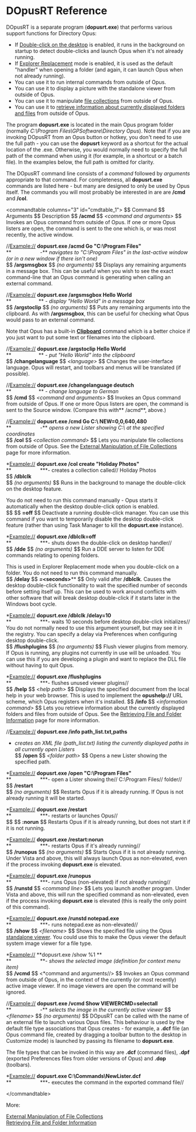 # DOpusRT Reference

DOpusRT is a separate program (**dopusrt.exe**) that performs various support functions for Directory Opus:

- If [Double-click on the desktop](/Manual/preferences/preferences_categories/launching_opus/launching_opus_from_the_desktop.md) is enabled, it runs in the background on startup to detect double-clicks and launch Opus when it's not already running.
- If [Explorer Replacement](/Manual/basic_concepts/explorer_replacement.md) mode is enabled, it is used as the default "handler" when opening a folder (and again, it can launch Opus when not already running).
- You can use it to run internal commands from outside of Opus.
- You can use it to display a picture with the standalone viewer from outside of Opus.
- You can use it to manipulate [file collections](/Manual/basic_concepts/virtual_file_system/file_collections/RAEDME.md) from outside of Opus.
- You can use it to [retrieve information about currently displayed folders and files](/Manual/reference/dopusrt_reference/retrieving_file_and_folder_information.md) from outside of Opus.

The program **dopusrt.exe** is located in the main Opus program folder (normally *C:\Program Files\GPSoftware\Directory Opus*). Note that if you are invoking DOpusRT from an Opus button or hotkey, you don't need to use the full path - you can use the **dopusrt** keyword as a shortcut for the actual location of the .exe. Otherwise, you would normally need to specify the full path of the command when using it (for example, in a shortcut or a batch file). In the examples below, the full path is omitted for clarity.

The DOpusRT command line consists of a *command* followed by *arguments* appropriate to that command. For completeness, all **dopusrt.exe** commands are listed here - but many are designed to only be used by Opus itself. The commands you will most probably be interested in are are **/cmd** and **/col**.

\<commandtable columns="3" id="cmdtable_1"\> \$\$ Command \$\$ Arguments \$\$ Description \$\$ **/acmd** \$\$ *\<command and arguments\>* \$\$ Invokes an Opus command from outside of Opus. If one or more Opus listers are open, the command is sent to the one which is, or was most recently, the active window.

//<Example://> **dopusrt.exe /acmd Go "C:\Program Files"**  
**                    -** *navigates to "C:\Program Files" in the last-active window (or in a new window if there isn't one)*  
\$\$ **/argsmsgbox** \$\$ *(no arguments)* \$\$ Displays any remaining arguments in a message box. This can be useful when you wish to see the exact command-line that an Opus command is generating when calling an external command.

//<Example://> **dopusrt.exe /argsmsgbox Hello World**  
**                   ** *- display "Hello World" in a message box*  
\$\$ **/argstoclip** \$\$ *(no arguments)* \$\$ Puts any remaining arguments into the clipboard. As with **/argsmsgbox**, this can be useful for checking what Opus would pass to an external command.

Note that Opus has a built-in **[Clipboard](command_reference/internal_commands/clipboard.md)** command which is a better choice if you just want to put some text or filenames into the clipboard.

//<Example://> **dopusrt.exe /argstoclip Hello World**  
**                   ** *- put "Hello World" into the clipboard*  
\$\$ **/changelanguage** \$\$ *\<language\>* \$\$ Changes the user-interface language. Opus will restart, and toolbars and menus will be translated (if possible).

//<Example://> **dopusrt.exe /changelanguage deutsch**  
**                   ** *- change language to German*  
\$\$ **/cmd** \$\$ *\<command and arguments\>* \$\$ Invokes an Opus command from outside of Opus. If one or more Opus listers are open, the command is sent to the Source window. (Compare this with\*\* /acmd\*\*, above.)

//<Example://> **dopusrt.exe /cmd Go C:\\ NEW=0,0,640,480**  
**                    -** *opens a new Lister showing C:\\ at the specified coordinates*  
\$\$ **/col** \$\$ *\<collection command\>* \$\$ Lets you manipulate file collections from outside of Opus. See the [External Manipulation of File Collections](/Manual/reference/dopusrt_reference/external_manipulation_of_file_collections.md) page for more information.

*<Example://> **dopusrt.exe /col create "Holiday Photos"**  
**                    ***- creates a collection called// Holiday Photos  
\$\$ **/dblclk**  
\$\$ *(no arguments)* \$\$ Runs in the background to manage the double-click on the desktop feature.

You do not need to run this command manually - Opus starts it automatically when the desktop double-click option is enabled.  
\$\$ \$\$ **=off** \$\$ Deactivate a running double-click manager. You can use this command if you want to temporarily disable the desktop double-click feature (rather than using Task Manager to kill the **dopusrt.exe** instance).

*<Example://> **dopusrt.exe /dblclk=off**  
**                    ***- shuts down the double-click on desktop handler//  
\$\$ **/dde** \$\$ *(no arguments)* \$\$ Run a DDE server to listen for DDE commands relating to opening folders.

This is used in Explorer Replacement mode when you double-click on a folder. You do not need to run this command manually.  
\$\$ **/delay** \$\$ ***=*\<seconds\>**** \$\$ Only valid after **/dblclk**. Causes the desktop double-click functionality to wait the specified number of seconds before setting itself up. This can be used to work around conflicts with other software that will break desktop double-click if it starts later in the Windows boot cycle.

*<Example://> **dopusrt.exe /dblclk /delay=10**  
**                    ***- waits 10 seconds before desktop double-click initializes//  
You do not normally need to use this argument yourself, but may see it in the registry. You can specify a delay via Preferences when configuring desktop double-click.  
\$\$ **/flushplugins** \$\$ *(no arguments)* \$\$ Flush viewer plugins from memory. If Opus is running, any plugins not currently in use will be unloaded. You can use this if you are developing a plugin and want to replace the DLL file without having to quit Opus.

*<Example://> **dopusrt.exe /flushplugins**  
**                    ***- flushes unused viewer plugins//  
\$\$ **/help** \$\$ *\<help path\>* \$\$ Displays the specified document from the local help in your web browser. This is used to implement the **opushelp://** URL scheme, which Opus registers when it's installed. \$\$ **/info** \$\$ *\<information command\>* \$\$ Lets you retrieve information about the currently displayed folders and files from outside of Opus. See the [Retrieving File and Folder Information](/Manual/reference/dopusrt_reference/retrieving_file_and_folder_information.md) page for more information.

//<Example://> **dopusrt.exe /info path_list.txt,paths**  
- *creates an XML file (path_list.txt) listing the currently displayed paths in all currently open Listers*  
\$\$ **/open** \$\$ *\<folder path\>* \$\$ Opens a new Lister showing the specified path.

*<Example://> **dopusrt.exe /open "C:\Program Files"**  
**                    ***- open a Lister showing the// C:\Program Files// folder//  
\$\$ **/restart**  
\$\$ *(no arguments)* \$\$ Restarts Opus if it is already running. If Opus is not already running it will be started.

*<Example://> **dopusrt.exe /restart**  
**                    ***- restarts or launches Opus//  
\$\$ \$\$ **:norun** \$\$ Restarts Opus if it is already running, but does not start it if it is not running.

*<Example://> **dopusrt.exe /restart:norun**  
**                    ***- restarts Opus if it's already running//  
\$\$ **/runopus** \$\$ *(no arguments)* \$\$ Starts Opus if it is not already running. Under Vista and above, this will always launch Opus as non-elevated, even if the process invoking **dopusrt.exe** is elevated.

*<Example://> **dopusrt.exe /runopus**  
**                    ***- runs Opus (non-elevated) if not already running//  
\$\$ **/runstd** \$\$ *\<command line\>* \$\$ Lets you launch another program. Under Vista and above, this will run the specified command as non-elevated, even if the process invoking **dopusrt.exe** is elevated (this is really the only point of this command).

*<Example://> **dopusrt.exe /runstd notepad.exe**  
**                    ***- runs notepad.exe as non-elevated//  
\$\$ **/show** \$\$ *\<filename\>* \$\$ Shows the specified file using the Opus [standalone viewer](/Manual/additional_functionality/viewing_images/RAEDME.md). You could use this to make the Opus viewer the default system image viewer for a file type.

*<Example://> **dopusrt.exe /show %1 **  
**                    ***- shows the selected image (definition for context menu item)*  
\$\$ **/vcmd** \$\$ \<*command and arguments//\> \$\$ Invokes an Opus command from outside of Opus, in the context of the currently (or most recently) active image viewer. If no image viewers are open the command will be ignored.

//<Example://> **dopusrt.exe /vcmd Show VIEWERCMD=selectall**  
**                    -** *selects the image in the currently active viewer* \$\$ *\<filename\>* \$\$ *(no arguments)* \$\$ DOpusRT can be called with the name of an external file to launch various Opus files. This behaviour is used by the default file type associations that Opus creates - for example, a **.dcf** file (an Opus command file, created by dragging a toolbar button to the desktop in Customize mode) is launched by passing its filename to **dopusrt.exe**.

The file types that can be invoked in this way are **.dcf** (command files), **.dpf** (exported Preferences files from older versions of Opus) and **.dop** (toolbars).

*<Example://> **dopusrt.exe C:\Commands\NewLister.dcf**  
**                    ***- executes the command in the exported command file//

\</commandtable\>

More:

[External Manipulation of File Collections](/Manual/reference/dopusrt_reference/external_manipulation_of_file_collections.md)  
[Retrieving File and Folder Information](/Manual/reference/dopusrt_reference/retrieving_file_and_folder_information.md)  
